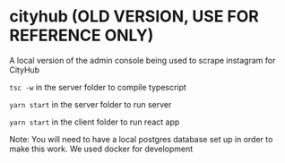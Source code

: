 # cityhub (OLD VERSION, USE FOR REFERENCE ONLY)
A local version of the admin console being used to scrape instagram for CityHub

`tsc -w` in the server folder to compile typescript

`yarn start` in the server folder to run server

`yarn start` in the client folder to run react app

Note: You will need to have a local postgres database set up in order to make this work. We used docker for development
